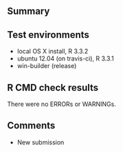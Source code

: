 ## Summary

## Test environments

* local OS X install, R 3.3.2
* ubuntu 12.04 (on travis-ci), R 3.3.1
* win-builder (release)

## R CMD check results

There were no ERRORs or WARNINGs. 

## Comments

* New submission
